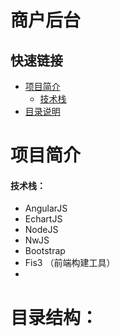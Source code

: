 # 商户后台

## 快速链接
- [项目简介](#项目简介)
    - [技术栈](#技术栈)
- [目录说明](#目录说明) 


# 项目简介  

#### 技术栈：  
  * AngularJS
  * EchartJS 
  * NodeJS 
  * NwJS
  * Bootstrap 
  * Fis3 （前端构建工具）
  * 
  

# 目录结构：


